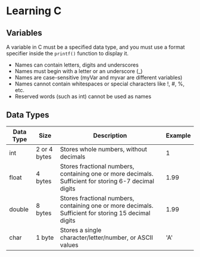 # Learning C

## Variables

A variable in C must be a specified data type, and you must use a format specifier inside the `printf()` function to display it.

- Names can contain letters, digits and underscores
- Names must begin with a letter or an underscore (\_)
- Names are case-sensitive (myVar and myvar are different variables)
- Names cannot contain whitespaces or special characters like !, #, %, etc.
- Reserved words (such as int) cannot be used as names

## Data Types

| Data Type | Size         | Description                                                                                           | Example |
| --------- | ------------ | ----------------------------------------------------------------------------------------------------- | ------- |
| int       | 2 or 4 bytes | Stores whole numbers, without decimals                                                                | 1       |
| float     | 4 bytes      | Stores fractional numbers, containing one or more decimals. Sufficient for storing 6-7 decimal digits | 1.99    |
| double    | 8 bytes      | Stores fractional numbers, containing one or more decimals. Sufficient for storing 15 decimal digits  | 1.99    |
| char      | 1 byte       | Stores a single character/letter/number, or ASCII values                                              | 'A'     |
